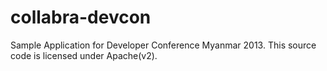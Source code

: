 collabra-devcon
===============

Sample Application for Developer Conference Myanmar 2013. This source code is licensed under Apache(v2).
